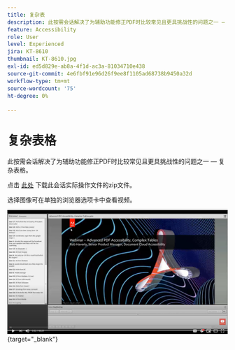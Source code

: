 ```yaml
---
title: 复杂表
description: 此按需会话解决了为辅助功能修正PDF时比较常见且更具挑战性的问题之一 — 复杂表格
feature: Accessibility
role: User
level: Experienced
jira: KT-8610
thumbnail: KT-8610.jpg
exl-id: ed5d829e-ab8a-4f1d-ac3a-81034710e438
source-git-commit: 4e6fbf91e96d26f9ee8f1105ad68738b9450a32d
workflow-type: tm+mt
source-wordcount: '75'
ht-degree: 0%

---
```


# 复杂表格

此按需会话解决了为辅助功能修正PDF时比较常见且更具挑战性的问题之一 — 复杂表格。

点击 [此处](../assets/accessibilitysession3.zip) 下载此会话实际操作文件的zip文件。

选择图像可在单独的浏览器选项卡中查看视频。

[![会话3视频](../assets/Accessibilitysession3_YT.png)](https://youtu.be/kcM_jyHGd6Y){target="_blank"}
